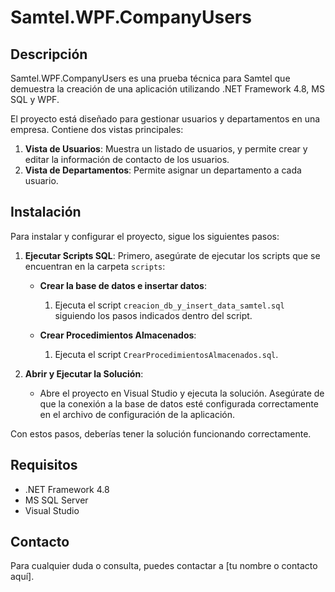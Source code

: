 # Samtel.WPF.CompanyUsers

## Descripción

Samtel.WPF.CompanyUsers es una prueba técnica para Samtel que demuestra la creación de una aplicación utilizando .NET Framework 4.8, MS SQL y WPF. 

El proyecto está diseñado para gestionar usuarios y departamentos en una empresa. Contiene dos vistas principales:
1. **Vista de Usuarios**: Muestra un listado de usuarios, y permite crear y editar la información de contacto de los usuarios.
2. **Vista de Departamentos**: Permite asignar un departamento a cada usuario.

## Instalación

Para instalar y configurar el proyecto, sigue los siguientes pasos:

1. **Ejecutar Scripts SQL**: Primero, asegúrate de ejecutar los scripts que se encuentran en la carpeta `scripts`:
   
   - **Crear la base de datos e insertar datos**:
     1. Ejecuta el script `creacion_db_y_insert_data_samtel.sql` siguiendo los pasos indicados dentro del script.
   
   - **Crear Procedimientos Almacenados**:
     1. Ejecuta el script `CrearProcedimientosAlmacenados.sql`.

2. **Abrir y Ejecutar la Solución**:
   - Abre el proyecto en Visual Studio y ejecuta la solución. Asegúrate de que la conexión a la base de datos esté configurada correctamente en el archivo de configuración de la aplicación.

Con estos pasos, deberías tener la solución funcionando correctamente.

## Requisitos

- .NET Framework 4.8
- MS SQL Server
- Visual Studio

## Contacto

Para cualquier duda o consulta, puedes contactar a [tu nombre o contacto aquí].